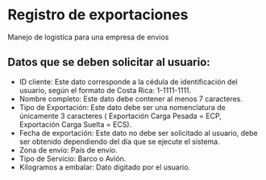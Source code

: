 # Registro de exportaciones 
Manejo de logistica para una empresa de envios

## Datos que se deben solicitar al usuario:
 - ID cliente: Este dato corresponde a la cédula de identificación del usuario, según el formato de
      Costa Rica: 1-1111-1111.
 - Nombre completo: Este dato debe contener al menos 7 caracteres.
 - Tipo de Exportación: Este dato debe ser una nomenclatura de únicamente 3 caracteres
      ( Exportación Carga Pesada = ECP, Exportación Carga Suelta = ECS).
 - Fecha de exportación: Este dato no debe ser solicitado al usuario, debe ser obtenido
         dependiendo del día que se ejecute el sistema.
 - Zona de envío: País de envío.
 - Tipo de Servicio: Barco o Avión.
 - Kilogramos a embalar: Dato digitado por el usuario.

